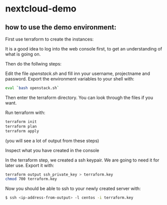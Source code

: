 # nextcloud-demo

## how to use the demo environment:

First use terraform to create the instances:

It is a good idea to log into the web console first, to get an understanding of what is going on.

Then do the follwing steps:

Edit the file _openstack.sh_ and fill inn your username, projectname and password. Export the environment variables to your shell with:

```bash
eval `bash openstack.sh`
```

Then enter the terraform directory. You can look through the files if you want.

Run terraform with:

```bash
terraform init
terraform plan
terraform apply
```

(you will see a lot of output from these steps)

Inspect what you have created in the console

In the terraform step, we created a ssh keypair. We are going to need it for later use. Export it with: 

```bash
terraform output ssh_private_key > terraform.key
chmod 700 terraform.key
```

Now you should be able to ssh to your newly created server with:

```bash
$ ssh <ip-address-from-output> -l centos -i terraform.key
```
